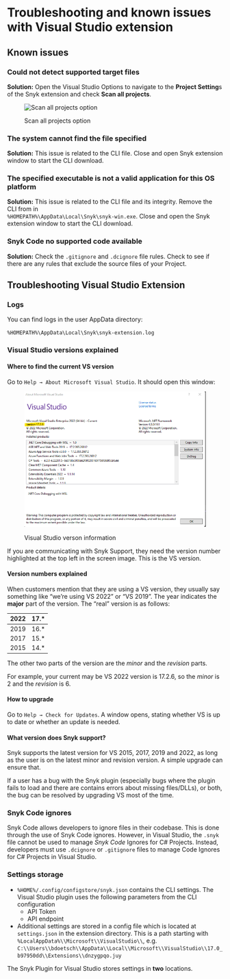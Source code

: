 # Troubleshooting and known issues with Visual Studio extension

## Known issues

### Could not detect supported target files

**Solution:** Open the Visual Studio Options to navigate to the **Project Setting**s of the Snyk extension and check **Scan all projects**.

<figure><img src="../../../.gitbook/assets/readme_image_4_1.png" alt="Scan all projects option"><figcaption><p>Scan all projects option</p></figcaption></figure>

### The system cannot find the file specified

**Solution:** This issue is related to the CLI file. Close and open Snyk extension window to start the CLI download.

### The specified executable is not a valid application for this OS platform

**Solution:** This issue is related to the CLI file and its integrity. Remove the CLI from in\
`%HOMEPATH%\AppData\Local\Snyk\snyk-win.exe`. Close and open the Snyk extension window to start the CLI download.

### Snyk Code no supported code available

**Solution:** Check the `.gitignore` and `.dcignore` file rules. Check to see if there are any rules that exclude the source files of your Project.

## Troubleshooting Visual Studio Extension

### Logs

You can find logs in the user AppData directory:

```
%HOMEPATH%\AppData\Local\Snyk\snyk-extension.log
```

### Visual Studio versions explained

#### Where to find the current VS version <a href="#where-to-find-the-current-vs-version" id="where-to-find-the-current-vs-version"></a>

Go to `Help → About Microsoft Visual Studio`. It should open this window:

<figure><img src="../../../.gitbook/assets/image (486).png" alt="Visual Studio verson information"><figcaption><p>Visual Studio verson information</p></figcaption></figure>

If you are communicating with Snyk Support, they need the version number highlighted at the top left in the screen image. This is the VS version.

#### Version numbers explained <a href="#version-numbers-explained" id="version-numbers-explained"></a>

When customers mention that they are using a VS version, they usually say something like “we’re using VS 2022” or “VS 2019”. The year indicates the **major** part of the version. The “real” version is as follows:

| 2022 | 17.\* |
| ---- | ----- |
| 2019 | 16.\* |
| 2017 | 15.\* |
| 2015 | 14.\* |

The other two parts of the version are the _minor_ and the _revision_ parts.

For example, your current may be VS 2022 version is 17.2.6, so the _minor_ is 2 and the _revision_ is 6.

#### How to upgrade

Go to `Help → Check for Updates`. A window opens, stating whether VS is up to date or whether an update is needed.

#### What version does Snyk support? <a href="#what-does-snyk-support" id="what-does-snyk-support"></a>

Snyk supports the latest version for VS 2015, 2017, 2019 and 2022, as long as the user is on the latest minor and revision version. A simple upgrade can ensure that.

If a user has a bug with the Snyk plugin (especially bugs where the plugin fails to load and there are contains errors about missing files/DLLs), or both, the bug can be resolved by upgrading VS most of the time.

### Snyk Code ignores

Snyk Code allows developers to ignore files in their codebase. This is done through the use of Snyk Code ignores. However, in Visual Studio, the `.snyk` file cannot be used to manage _Snyk Code_ Ignores for C# Projects. Instead, developers must use `.dcignore` or `.gitignore` files to manage Code Ignores for C# Projects in Visual Studio.

### Settings storage

* `%HOME%/.config/configstore/snyk.json` contains the CLI settings. The Visual Studio plugin uses the following parameters from the CLI configuration
  * API Token
  * API endpoint
* Additional settings are stored in a config file which is located at `settings.json` in the extension directory. This is a path starting with `%LocalAppData%\\Microsoft\\VisualStudio\\`, e.g. `C:\\Users\\bdoetsch\\AppData\\Local\\Microsoft\\VisualStudio\\17.0_b97950dd\\Extensions\\dnzygpqo.juy`

The Snyk Plugin for Visual Studio stores settings in **two** locations.

### &#x20;
